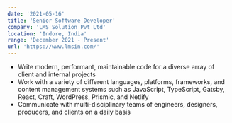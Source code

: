 ```yaml
---
date: '2021-05-16'
title: 'Senior Software Developer'
company: 'LMS Solution Pvt Ltd'
location: 'Indore, India'
range: 'December 2021 - Present'
url: 'https://www.lmsin.com/'
---
```


- Write modern, performant, maintainable code for a diverse array of client and internal projects
- Work with a variety of different languages, platforms, frameworks, and content management systems such as JavaScript, TypeScript, Gatsby, React, Craft, WordPress, Prismic, and Netlify
- Communicate with multi-disciplinary teams of engineers, designers, producers, and clients on a daily basis
